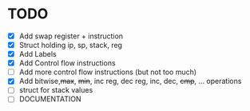 # TODO

- [X] Add swap register + instruction
- [X] Struct holding ip, sp, stack, reg
- [X] Add Labels
- [X] Add Control flow instructions
- [ ] Add more control flow instructions (but not too much)
- [X] Add bitwise,~~max~~, ~~min~~, inc reg, dec reg, inc, dec, ~~cmp~~, ... operations
- [ ] struct for stack values
- [ ] DOCUMENTATION
